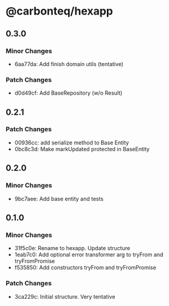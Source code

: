 # @carbonteq/hexapp

## 0.3.0

### Minor Changes

- 6aa77da: Add finish domain utils (tentative)

### Patch Changes

- d0d49cf: Add BaseRepository (w/o Result)

## 0.2.1

### Patch Changes

- 00936cc: add serialize method to Base Entity
- 0bc8c3d: Make markUpdated protected in BaseEntity

## 0.2.0

### Minor Changes

- 9bc7aee: Add base entity and tests

## 0.1.0

### Minor Changes

- 31f5c0e: Rename to hexapp. Update structure
- 1eab7c0: Add optional error transformer arg to tryFrom and tryFromPromise
- f535850: Add constructors tryFrom and tryFromPromise

### Patch Changes

- 3ca229c: Initial structure. Very tentative
